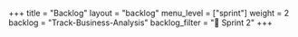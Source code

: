 +++
title = "Backlog"
layout = "backlog"
menu_level = ["sprint"]
weight = 2
backlog = "Track-Business-Analysis"
backlog_filter = "📅 Sprint 2"
+++
